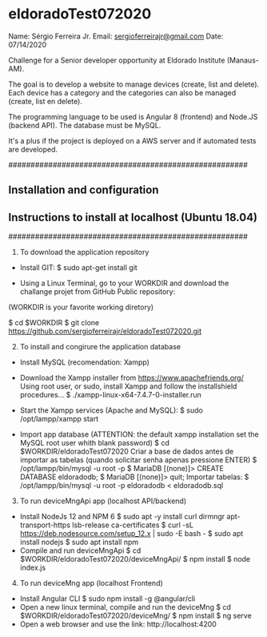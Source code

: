 # eldoradoTest072020
Name: Sérgio Ferreira Jr.
Email: sergioferreirajr@gmail.com
Date: 07/14/2020

Challenge for a Senior developer opportunity at Eldorado Institute (Manaus-AM).

The goal is to develop a website to manage devices (create, list and delete). Each device has a category and the categories can also be managed (create, list en delete).

The programming language to be used is Angular 8 (frontend) and Node.JS (backend API). The database must be MySQL.

It's a plus if the project is deployed on a AWS server and if automated tests are developed.

######################################################
## Installation and configuration 
## Instructions to install at localhost (Ubuntu 18.04)
######################################################

1) To download the application repository
- Install GIT:
$ sudo apt-get install git

- Using a Linux Terminal, go to your WORKDIR and download the challange projet from GitHub Public repository:

(WORKDIR is your favorite working diretory)

$ cd $WORKDIR
$ git clone https://github.com/sergioferreirajr/eldoradoTest072020.git


2) To install and congirure the application database
- Install MySQL (recomendation: Xampp)
- Download the Xampp installer from https://www.apachefriends.org/
Using root user, or sudo, install Xampp and follow the installshield procedures...
$ ./xampp-linux-x64-7.4.7-0-installer.run

- Start the Xampp services (Apache and MySQL):
$ sudo /opt/lampp/xampp start

- Import app database 
(ATTENTION: the default xampp installation set the MySQL root user whith blank password)
$ cd $WORKDIR/eldoradoTest072020
Criar a base de dados antes de importar as tabelas (quando solicitar senha apenas pressione ENTER)
$ /opt/lampp/bin/mysql -u root -p
$ MariaDB [(none)]> CREATE DATABASE eldoradodb;
$ MariaDB [(none)]> quit;
Importar tabelas:
$ /opt/lampp/bin/mysql -u root -p eldoradodb < eldoradodb.sql


3) To run deviceMngApi app (localhost API/backend)
- Install NodeJs 12 and NPM 6
$ sudo apt -y install curl dirmngr apt-transport-https lsb-release ca-certificates
$ curl -sL https://deb.nodesource.com/setup_12.x | sudo -E bash -
$ sudo apt install nodejs
$ sudo apt install npm
- Compile and run deviceMngApi
$ cd $WORKDIR/eldoradoTest072020/deviceMngApi/
$ npm install
$ node index.js

4) To run deviceMng app (localhost Frontend)
- Install Angular CLI
$ sudo npm install -g @angular/cli
- Open a new linux terminal, compile and run the deviceMng
$ cd $WORKDIR/eldoradoTest072020/deviceMng/
$ npm install
$ ng serve
- Open a web browser and use the link:
http://localhost:4200
